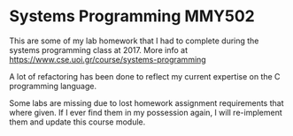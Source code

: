 # Systems Programming MMY502

This are some of my lab homework that I had to complete during the systems programming class at 2017.
More info at https://www.cse.uoi.gr/course/systems-programming

A lot of refactoring has been done to reflect my current expertise on the C programming language.

Some labs are missing due to lost homework assignment requirements that where given.
If I ever find them in my possession again, I will re-implement them and update this course module.